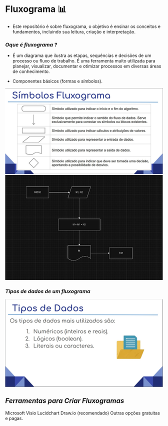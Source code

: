 # Fluxograma 📊

- Este repositório é sobre fluxograma, o objetivo é ensinar os conceitos e fundamentos, incluindo sua leitura, criação e interpretação.

### *Oque é fluxograma ?*
- É um diagrama que ilustra as etapas, sequências e decisões de um processo ou fluxo de trabalho. É uma ferramenta muito utilizada para planejar, visualizar, documentar e otimizar processos em diversas áreas de conhecimento.

- Componentes básicos (formas e símbolos).

![Exemplo de fluxograma](imagem_01.jpg)
![Exemplo de fluxograma](imagem_05.jpg)

### *Tipos de dados de um fluxograma*

![Exemplo de fluxograma](imagem_03.jpg)

## *Ferramentas para Criar Fluxogramas*

Microsoft Visio
Lucidchart
Draw.io (recomendado)
Outras opções gratuitas e pagas.

